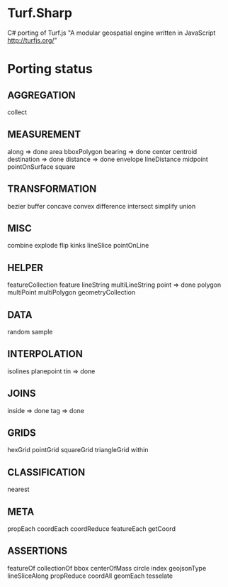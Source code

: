 # Turf.Sharp
C# porting of Turf.js "A modular geospatial engine written in JavaScript http://turfjs.org/"

# Porting status

## AGGREGATION
collect
## MEASUREMENT
along => done
area
bboxPolygon
bearing => done
center
centroid
destination => done
distance => done
envelope
lineDistance
midpoint
pointOnSurface
square
## TRANSFORMATION
bezier
buffer
concave
convex
difference
intersect
simplify
union
## MISC
combine
explode
flip
kinks
lineSlice
pointOnLine
## HELPER
featureCollection
feature
lineString
multiLineString
point => done
polygon
multiPoint
multiPolygon
geometryCollection
## DATA
random
sample
## INTERPOLATION
isolines
planepoint
tin => done
## JOINS
inside => done
tag => done
## GRIDS
hexGrid
pointGrid
squareGrid
triangleGrid
within
## CLASSIFICATION
nearest
## META
propEach
coordEach
coordReduce
featureEach
getCoord
## ASSERTIONS
featureOf
collectionOf
bbox
centerOfMass
circle
index
geojsonType
lineSliceAlong
propReduce
coordAll
geomEach
tesselate

